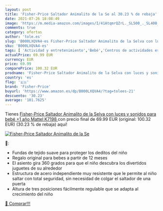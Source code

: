 ```yaml
---
layout: post
title: 'Fisher-Price Saltador Animalito de la Se al 30.23 % de rebaja'
date: 2021-07-26 18:08:49
image: 'https://m.media-amazon.com/images/I/41AtqmrQZrL._SL500_._SL400_.jpg'
comments: true
category: ofertas
author: 'tole.es'
slug: 'B000LXQVA4-es Fisher-Price Saltador Animalito de la Selva con luces y...'
sku: 'B000LXQVA4-es'
tags: [ 'Actividad y entretenimiento','Bebé','Centros de actividades estáticos para bebés','bebé','fisher-price', ]
actualPrice: 69.99 EUR
currency: EUR
price: 69.99
comparePrice: 100.32 EUR
prodname: 'Fisher-Price Saltador Animalito de la Selva con luces y sonidos para bebé +1 año  Mattel K7198 '
country: 'es'
flag: '🇪🇸'
brand: 'Fisher-Price'
buyurl: 'https://www.amazon.es/dp/B000LXQVA4/?tag=tolees-21'
descuento: '30.23'
average: '101.7625'
---
```


Tienes [Fisher-Price Saltador Animalito de la Selva con luces y sonidos para bebé +1 año  Mattel K7198 ](https://www.amazon.es/dp/B000LXQVA4/?tag=tolees-21) con precio final de  69.99 EUR (original: 100.32 EUR) (30.23 %  de rebaja) aqui!

[![Fisher-Price Saltador Animalito de la Se](https://m.media-amazon.com/images/I/41AtqmrQZrL._SL500_._SL400_.jpg)](https://www.amazon.es/dp/B000LXQVA4/?tag=tolees-21)

🔎:

- Fundas de tejido suave para proteger los deditos del niño
- Regalo original para bebes a partir de 12 meses
- El asiento gira 360 grados para que el niño descubra los divertidos juguetes de su alrededor
- Estructura de acero independiente muy resistente que le permite al niño saltar con total seguridad, sin necesidad de colgar el saltador de una puerta
- Altura de tres posiciones fácilmente regulable que se adapta al crecimiento del niño

[🛒 Comprar!!!](https://www.amazon.es/dp/B000LXQVA4/?tag=tolees-21)
